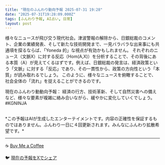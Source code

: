 ```yaml
---
title: "現在のふんわり動向予報 2025-07-31 19:28"
date: "2025-07-31T19:28:09.000Z"
tags: [ふんわり予報, AI占い, 日常]
layout: post
---
```


様々なニュースが飛び交う現代社会。津波警報の解除から、日銀総裁のコメント、企業の業績発表、そして新たな技術開発まで、一見バラバラな出来事にも共通項を探るならば、「Yoneda 的」な視点が有効かもしれません。  それぞれのニュース（文脈X）に対する反応（Hom(A,X)）を分析することで、その背後にある本質（A）が見えてくるはずです。例えば、日銀総裁の発言は、経済政策という「文脈」に対する「反応」であり、その一貫性から、政策の方向性という「本質」が読み取れるでしょう。  このように、様々なニュースを俯瞰することで、社会全体の「流れ」を捉えることができるのです。


現在のふんわり動動向予報：
経済の行方、技術革新、そして自然災害への備えなど、様々な要素が複雑に絡み合いながら、緩やかに変化していくでしょう。#KGNINJA

<br>
*この予報はAIが生成したエンターテイメントです。内容の正確性を保証するものではありません。ふんわり一日に４回更新されます。みんなにふんわり拡散希望です。*

---
☕️ [Buy Me a Coffee](https://www.buymeacoffee.com/kgninja)

🐦 [現在の予報をXでシェア](https://twitter.com/intent/tweet?text=%E7%8F%BE%E5%9C%A8%E3%81%AE%E3%81%B5%E3%82%93%E3%82%8F%E3%82%8A%E4%BA%88%E5%A0%B1%3A%20%E3%80%8C%E6%A7%98%E3%80%85%E3%81%AA%E3%83%8B%E3%83%A5%E3%83%BC%E3%82%B9%E3%81%8C%E9%A3%9B%E3%81%B3%E4%BA%A4%E3%81%86%E7%8F%BE%E4%BB%A3%E7%A4%BE%E4%BC%9A%E3%80%82%E3%80%8D%23KGNINJA%20%E7%B6%9A%E3%81%8D%E3%81%AF%E3%83%96%E3%83%AD%E3%82%B0%E3%81%A7%EF%BC%81%F0%9F%91%87&url=https%3A%2F%2Fkg-ninja.github.io%2FFunwariyoso%2F)
